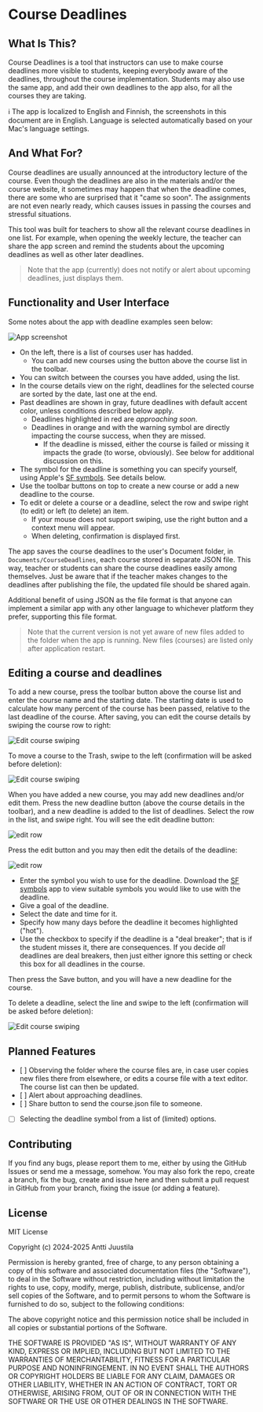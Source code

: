 # Course Deadlines

## What Is This?

Course Deadlines is a tool that instructors can use to make course deadlines more visible to students, keeping everybody aware of the deadlines, throughout the course implementation. Students may also use the same app, and add their own deadlines to the app also, for all the courses they are taking.

ℹ️ The app is localized to English and Finnish, the screenshots in this document are in English. Language is selected automatically based on your Mac's language settings.

## And What For?

Course deadlines are usually announced at the introductory lecture of the course. Even though the deadlines are also in the materials and/or the course website, it sometimes may happen that when the deadline comes, there are some who are surprised that it "came so soon". The assignments are not even nearly ready, which causes issues in passing the courses and stressful situations.

This tool was built for teachers to show all the relevant course deadlines in one list. For example, when opening the weekly lecture, the teacher can share the app screen and remind the students about the upcoming deadlines as well as other later deadlines.

> Note that the app (currently) does not notify or alert about upcoming deadlines, just displays them.


## Functionality and User Interface

Some notes about the app with deadline examples seen below:

![App screenshot](images/mainview.png)

* On the left, there is a list of courses user has hadded.
  * You can add new courses using the button above the course list in the toolbar.
* You can switch between the courses you have added, using the list.
* In the course details view on the right, deadlines for the selected course are sorted by the date, last one at the end.
* Past deadlines are shown in gray, future deadlines with default accent color, unless conditions described below apply.
  * Deadlines highlighted in red are *approaching soon*. 
  * Deadlines in orange and with the warning symbol are directly impacting the course success, when they are missed.
    * If the deadline is missed, either the course is failed or missing it impacts the grade (to worse, obviously). See below for additional discussion on this.
* The symbol for the deadline is something you can specify yourself, using Apple's [SF symbols](https://developer.apple.com/sf-symbols/). See details below.
* Use the toolbar buttons on top to create a new course or add a new deadline to the course.
* To edit or delete a course or a deadline, select the row and swipe right (to edit) or left (to delete) an item.
  * If your mouse does not support swiping, use the right button and a context menu will appear.
  * When deleting, confirmation is displayed first.

The app saves the course deadlines to the user's Document folder, in `Documents/CourseDeadlines`, each course stored in separate JSON file. This way, teacher or students can share the course deadlines easily among themselves. Just be aware that if the teacher makes changes to the deadlines after publishing the file, the updated file should be shared again.

Additional benefit of using JSON as the file format is that anyone can implement a similar app with any other language to whichever platform they prefer, supporting this file format.

> Note that the current version is not yet aware of new files added to the folder when the app is running. New files (courses) are listed only after application restart. 
 

## Editing a course and deadlines

To add a new course, press the toolbar button above the course list and enter the course name and the starting date. The starting date is used to calculate how many percent of the course has been passed, relative to the last deadline of the course. After saving, you can edit the course details by swiping the course row to right:

![Edit course swiping](images/edit-course-swipe.png)

To move a course to the Trash, swipe to the left (confirmation will be asked before deletion):

![Edit course swiping](images/delete-course-swipe.png)

When you have added a new course, you may add new deadlines and/or edit them. Press the new deadline button (above the course details in the toolbar), and a new deadline is added to the list of deadlines. Select the row in the list, and swipe right. You will see the edit deadline button:

![edit row](images/edit-deadline-swipe.png)

Press the edit button and you may then edit the details of the deadline:

![edit row](images/edit-deadline.png)

* Enter the symbol you wish to use for the deadline. Download the [SF symbols](https://developer.apple.com/sf-symbols/) app to view suitable symbols you would like to use with the deadline.
* Give a goal of the deadline. 
* Select the date and time for it.
* Specify how many days before the deadline it becomes highlighted ("hot").
* Use the checkbox to specify if the deadline is a "deal breaker"; that is if the student misses it, there are consequences. If you decide *all* deadlines are deal breakers, then just either ignore this setting or check this box for all deadlines in the course.

Then press the Save button, and you will have a new deadline for the course.

To delete a deadline, select the line and swipe to the left (confirmation will be asked before deletion):

![Edit course swiping](images/delete-deadline-swipe.png)


## Planned Features

- [ ] Observing the folder where the course files are, in case user copies new files there from elsewhere, or edits a course file with a text editor. The course list can then be updated.
- [ ] Alert about approaching deadlines.
- [ ] Share button to send the course.json file to someone.
- [ ] Selecting the deadline symbol from a list of (limited) options.


## Contributing

If you find any bugs, please report them to me, either by using the GitHub Issues or send me a message, somehow. You may also fork the repo, create a branch, fix the bug, create and issue here and then submit a pull request in GitHub from your branch, fixing the issue (or adding a feature).

## License

MIT License 

Copyright (c) 2024-2025 Antti Juustila

Permission is hereby granted, free of charge, to any person obtaining a copy
of this software and associated documentation files (the "Software"), to deal
in the Software without restriction, including without limitation the rights
to use, copy, modify, merge, publish, distribute, sublicense, and/or sell
copies of the Software, and to permit persons to whom the Software is
furnished to do so, subject to the following conditions:

The above copyright notice and this permission notice shall be included in all
copies or substantial portions of the Software.

THE SOFTWARE IS PROVIDED "AS IS", WITHOUT WARRANTY OF ANY KIND, EXPRESS OR
IMPLIED, INCLUDING BUT NOT LIMITED TO THE WARRANTIES OF MERCHANTABILITY,
FITNESS FOR A PARTICULAR PURPOSE AND NONINFRINGEMENT. IN NO EVENT SHALL THE
AUTHORS OR COPYRIGHT HOLDERS BE LIABLE FOR ANY CLAIM, DAMAGES OR OTHER
LIABILITY, WHETHER IN AN ACTION OF CONTRACT, TORT OR OTHERWISE, ARISING FROM,
OUT OF OR IN CONNECTION WITH THE SOFTWARE OR THE USE OR OTHER DEALINGS IN THE
SOFTWARE.
